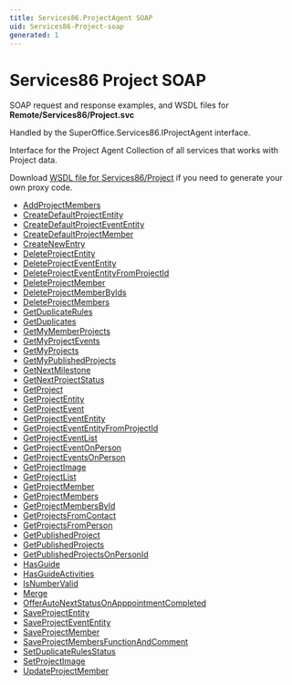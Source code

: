 ```yaml
---
title: Services86.ProjectAgent SOAP
uid: Services86-Project-soap
generated: 1
---
```


# Services86 Project SOAP

SOAP request and response examples, and WSDL files for **Remote/Services86/Project.svc**

Handled by the <see cref="T:SuperOffice.Services86.IProjectAgent">SuperOffice.Services86.IProjectAgent</see> interface.

Interface for the Project Agent
Collection of all services that works with Project data.

Download [WSDL file for Services86/Project](../Services86-Project.md) if you need to generate your own proxy code.

* [AddProjectMembers](AddProjectMembers.md)
* [CreateDefaultProjectEntity](CreateDefaultProjectEntity.md)
* [CreateDefaultProjectEventEntity](CreateDefaultProjectEventEntity.md)
* [CreateDefaultProjectMember](CreateDefaultProjectMember.md)
* [CreateNewEntry](CreateNewEntry.md)
* [DeleteProjectEntity](DeleteProjectEntity.md)
* [DeleteProjectEventEntity](DeleteProjectEventEntity.md)
* [DeleteProjectEventEntityFromProjectId](DeleteProjectEventEntityFromProjectId.md)
* [DeleteProjectMember](DeleteProjectMember.md)
* [DeleteProjectMemberByIds](DeleteProjectMemberByIds.md)
* [DeleteProjectMembers](DeleteProjectMembers.md)
* [GetDuplicateRules](GetDuplicateRules.md)
* [GetDuplicates](GetDuplicates.md)
* [GetMyMemberProjects](GetMyMemberProjects.md)
* [GetMyProjectEvents](GetMyProjectEvents.md)
* [GetMyProjects](GetMyProjects.md)
* [GetMyPublishedProjects](GetMyPublishedProjects.md)
* [GetNextMilestone](GetNextMilestone.md)
* [GetNextProjectStatus](GetNextProjectStatus.md)
* [GetProject](GetProject.md)
* [GetProjectEntity](GetProjectEntity.md)
* [GetProjectEvent](GetProjectEvent.md)
* [GetProjectEventEntity](GetProjectEventEntity.md)
* [GetProjectEventEntityFromProjectId](GetProjectEventEntityFromProjectId.md)
* [GetProjectEventList](GetProjectEventList.md)
* [GetProjectEventOnPerson](GetProjectEventOnPerson.md)
* [GetProjectEventsOnPerson](GetProjectEventsOnPerson.md)
* [GetProjectImage](GetProjectImage.md)
* [GetProjectList](GetProjectList.md)
* [GetProjectMember](GetProjectMember.md)
* [GetProjectMembers](GetProjectMembers.md)
* [GetProjectMembersById](GetProjectMembersById.md)
* [GetProjectsFromContact](GetProjectsFromContact.md)
* [GetProjectsFromPerson](GetProjectsFromPerson.md)
* [GetPublishedProject](GetPublishedProject.md)
* [GetPublishedProjects](GetPublishedProjects.md)
* [GetPublishedProjectsOnPersonId](GetPublishedProjectsOnPersonId.md)
* [HasGuide](HasGuide.md)
* [HasGuideActivities](HasGuideActivities.md)
* [IsNumberValid](IsNumberValid.md)
* [Merge](Merge.md)
* [OfferAutoNextStatusOnApppointmentCompleted](OfferAutoNextStatusOnApppointmentCompleted.md)
* [SaveProjectEntity](SaveProjectEntity.md)
* [SaveProjectEventEntity](SaveProjectEventEntity.md)
* [SaveProjectMember](SaveProjectMember.md)
* [SaveProjectMembersFunctionAndComment](SaveProjectMembersFunctionAndComment.md)
* [SetDuplicateRulesStatus](SetDuplicateRulesStatus.md)
* [SetProjectImage](SetProjectImage.md)
* [UpdateProjectMember](UpdateProjectMember.md)
